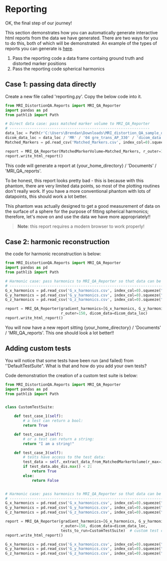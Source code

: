 # Reporting

OK, the final step of our journey!

This section demonstrates how you can automatically generate interactive html reports from the data we have generated. There are two ways for you to do this, both of which will be demonstrated:
An example of the types of reports you can generate is [here](_static/MR_QA_report_12_05_2022.html).

1. Pass the reporting code a data frame containg ground truth and distorted marker positions
2. Pass the reporting code spherical harmonics

## Case 1: passing data directly 

Create a new file called 'reporting.py'. Copy the below code into it.

```python
from MRI_DistortionQA.Reports import MRI_QA_Reporter
import pandas as pd
from pathlib import Path

# Direct data case: pass matched marker volume to MRI_QA_Reporter
# ---------------------------------------------------------------
data_loc = Path(r'C:\Users\Brendan\Downloads\MRI_distortion_QA_sample_data\MRI_distortion_QA_sample_data')
dicom_data_loc = data_loc / 'MR' / '04 gre_trans_AP_330' / 'dicom_data.json'  # previosly saved from a MarkerVolume using
Matched_Markers = pd.read_csv('Matched_Markers.csv', index_col=0).squeeze("columns")

report = MRI_QA_Reporter(MatchedMarkerVolume=Matched_Markers, r_outer=150, dicom_data=dicom_data_loc)
report.write_html_report()
```

This code will generate a report at {your_home_directory} / 'Documents' / 'MRI_QA_reports'.

To be honest, this report looks pretty bad - this is because with this phantom, there are very limited data points, so most of the plotting routines don't really work. If you have a more conventional phantom with lots of datapoints, this should work  a lot better.

This phantom was actually designed to get a good measurement of data on the surface of a sphere for the purpose of fitting spherical harmonics; therefore, let's move on and use the data we have more appropriately!! 

> **Note**: this report requires a modern browser to work properly! 

## Case 2: harmonic reconstruction

the code for harmonic reconstruction is below:

```python
from MRI_DistortionQA.Reports import MRI_QA_Reporter
import pandas as pd
from pathlib import Path

# Harmonic case: pass harmonics to MRI_QA_Reporter so that data can be recontructed
# ----------------------------------------------------------------------------------
G_x_harmonics = pd.read_csv('G_x_harmonics.csv', index_col=0).squeeze("columns")
G_y_harmonics = pd.read_csv('G_y_harmonics.csv', index_col=0).squeeze("columns")
G_z_harmonics = pd.read_csv('G_z_harmonics.csv', index_col=0).squeeze("columns")

report = MRI_QA_Reporter(gradient_harmonics=[G_x_harmonics, G_y_harmonics, G_z_harmonics],
                         r_outer=150, dicom_data=dicom_data_loc)
report.write_html_report()

```

You will now have a new report sitting {your_home_directory} / 'Documents' / 'MRI_QA_reports'.  This one should look a lot better!! 

## Adding custom tests

You will notice that some tests have been run (and failed) from ''DefaultTestSuite". What is that and how do you add your own tests?

Code demonstration the creation of a custom test suite is below:

```python
from MRI_DistortionQA.Reports import MRI_QA_Reporter
import pandas as pd
from pathlib import Path


class CustomTestSuite:

    def test_case_1(self):
        # a test can return a bool:
        return True

    def test_case_2(self):
        # or a test can return a string:
        return "I am a string!"

    def test_case_3(self):
        # tests have access to the test data:
        test_data = self._extract_data_from_MatchedMarkerVolume(r_max=100)
        if test_data.abs_dis.max() < 2:
            return True
        else:
            return False


# Harmonic case: pass harmonics to MRI_QA_Reporter so that data can be recontructed
# ----------------------------------------------------------------------------------
G_x_harmonics = pd.read_csv('G_x_harmonics.csv', index_col=0).squeeze("columns")
G_y_harmonics = pd.read_csv('G_y_harmonics.csv', index_col=0).squeeze("columns")
G_z_harmonics = pd.read_csv('G_z_harmonics.csv', index_col=0).squeeze("columns")

report = MRI_QA_Reporter(gradient_harmonics=[G_x_harmonics, G_y_harmonics, G_z_harmonics],
                         r_outer=150, dicom_data=dicom_data_loc,
                         tests_to_run=CustomTestSuite)  # custom test class passed to tests_to_run
report.write_html_report()

G_x_harmonics = pd.read_csv('G_x_harmonics.csv', index_col=0).squeeze("columns")
G_y_harmonics = pd.read_csv('G_y_harmonics.csv', index_col=0).squeeze("columns")
G_z_harmonics = pd.read_csv('G_z_harmonics.csv', index_col=0).squeeze("columns")
```



